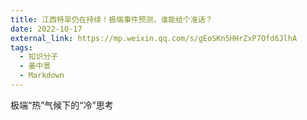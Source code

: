 ```yaml
---
title: 江西特旱仍在持续！极端事件预测，谁能给个准话？
date: 2022-10-17
external_link: https://mp.weixin.qq.com/s/gEoSKn5HHrZxP7Ofd6JlhA
tags:
  - 知识分子
  - 姜中景
  - Markdown
---
```


极端“热”气候下的“冷”思考

<!--more-->
